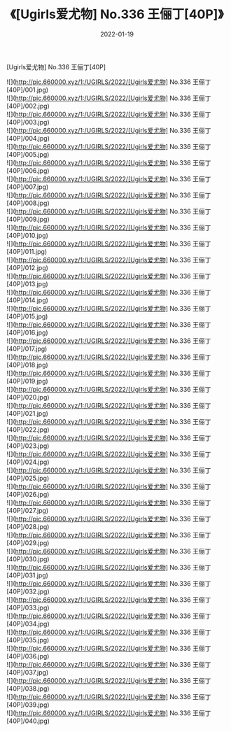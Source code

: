 ﻿---
layout: post
title:  《[Ugirls爱尤物] No.336 王俪丁[40P]》
date:   2022-01-19
img: http://pic.660000.xyz/1:/UGIRLS/2022/[Ugirls爱尤物] No.336 王俪丁[40P]/000.jpg
categories: [美女, 清纯, 唯美]
---

[Ugirls爱尤物] No.336 王俪丁[40P]

  ![](http://pic.660000.xyz/1:/UGIRLS/2022/[Ugirls爱尤物] No.336 王俪丁[40P]/001.jpg) <br> ![](http://pic.660000.xyz/1:/UGIRLS/2022/[Ugirls爱尤物] No.336 王俪丁[40P]/002.jpg) <br> ![](http://pic.660000.xyz/1:/UGIRLS/2022/[Ugirls爱尤物] No.336 王俪丁[40P]/003.jpg) <br> ![](http://pic.660000.xyz/1:/UGIRLS/2022/[Ugirls爱尤物] No.336 王俪丁[40P]/004.jpg) <br> ![](http://pic.660000.xyz/1:/UGIRLS/2022/[Ugirls爱尤物] No.336 王俪丁[40P]/005.jpg) <br> ![](http://pic.660000.xyz/1:/UGIRLS/2022/[Ugirls爱尤物] No.336 王俪丁[40P]/006.jpg) <br> ![](http://pic.660000.xyz/1:/UGIRLS/2022/[Ugirls爱尤物] No.336 王俪丁[40P]/007.jpg) <br> ![](http://pic.660000.xyz/1:/UGIRLS/2022/[Ugirls爱尤物] No.336 王俪丁[40P]/008.jpg) <br> ![](http://pic.660000.xyz/1:/UGIRLS/2022/[Ugirls爱尤物] No.336 王俪丁[40P]/009.jpg) <br> ![](http://pic.660000.xyz/1:/UGIRLS/2022/[Ugirls爱尤物] No.336 王俪丁[40P]/010.jpg) <br> ![](http://pic.660000.xyz/1:/UGIRLS/2022/[Ugirls爱尤物] No.336 王俪丁[40P]/011.jpg) <br> ![](http://pic.660000.xyz/1:/UGIRLS/2022/[Ugirls爱尤物] No.336 王俪丁[40P]/012.jpg) <br> ![](http://pic.660000.xyz/1:/UGIRLS/2022/[Ugirls爱尤物] No.336 王俪丁[40P]/013.jpg) <br> ![](http://pic.660000.xyz/1:/UGIRLS/2022/[Ugirls爱尤物] No.336 王俪丁[40P]/014.jpg) <br> ![](http://pic.660000.xyz/1:/UGIRLS/2022/[Ugirls爱尤物] No.336 王俪丁[40P]/015.jpg) <br> ![](http://pic.660000.xyz/1:/UGIRLS/2022/[Ugirls爱尤物] No.336 王俪丁[40P]/016.jpg) <br> ![](http://pic.660000.xyz/1:/UGIRLS/2022/[Ugirls爱尤物] No.336 王俪丁[40P]/017.jpg) <br> ![](http://pic.660000.xyz/1:/UGIRLS/2022/[Ugirls爱尤物] No.336 王俪丁[40P]/018.jpg) <br> ![](http://pic.660000.xyz/1:/UGIRLS/2022/[Ugirls爱尤物] No.336 王俪丁[40P]/019.jpg) <br> ![](http://pic.660000.xyz/1:/UGIRLS/2022/[Ugirls爱尤物] No.336 王俪丁[40P]/020.jpg) <br> ![](http://pic.660000.xyz/1:/UGIRLS/2022/[Ugirls爱尤物] No.336 王俪丁[40P]/021.jpg) <br> ![](http://pic.660000.xyz/1:/UGIRLS/2022/[Ugirls爱尤物] No.336 王俪丁[40P]/022.jpg) <br> ![](http://pic.660000.xyz/1:/UGIRLS/2022/[Ugirls爱尤物] No.336 王俪丁[40P]/023.jpg) <br> ![](http://pic.660000.xyz/1:/UGIRLS/2022/[Ugirls爱尤物] No.336 王俪丁[40P]/024.jpg) <br> ![](http://pic.660000.xyz/1:/UGIRLS/2022/[Ugirls爱尤物] No.336 王俪丁[40P]/025.jpg) <br> ![](http://pic.660000.xyz/1:/UGIRLS/2022/[Ugirls爱尤物] No.336 王俪丁[40P]/026.jpg) <br> ![](http://pic.660000.xyz/1:/UGIRLS/2022/[Ugirls爱尤物] No.336 王俪丁[40P]/027.jpg) <br> ![](http://pic.660000.xyz/1:/UGIRLS/2022/[Ugirls爱尤物] No.336 王俪丁[40P]/028.jpg) <br> ![](http://pic.660000.xyz/1:/UGIRLS/2022/[Ugirls爱尤物] No.336 王俪丁[40P]/029.jpg) <br> ![](http://pic.660000.xyz/1:/UGIRLS/2022/[Ugirls爱尤物] No.336 王俪丁[40P]/030.jpg) <br> ![](http://pic.660000.xyz/1:/UGIRLS/2022/[Ugirls爱尤物] No.336 王俪丁[40P]/031.jpg) <br> ![](http://pic.660000.xyz/1:/UGIRLS/2022/[Ugirls爱尤物] No.336 王俪丁[40P]/032.jpg) <br> ![](http://pic.660000.xyz/1:/UGIRLS/2022/[Ugirls爱尤物] No.336 王俪丁[40P]/033.jpg) <br> ![](http://pic.660000.xyz/1:/UGIRLS/2022/[Ugirls爱尤物] No.336 王俪丁[40P]/034.jpg) <br> ![](http://pic.660000.xyz/1:/UGIRLS/2022/[Ugirls爱尤物] No.336 王俪丁[40P]/035.jpg) <br> ![](http://pic.660000.xyz/1:/UGIRLS/2022/[Ugirls爱尤物] No.336 王俪丁[40P]/036.jpg) <br> ![](http://pic.660000.xyz/1:/UGIRLS/2022/[Ugirls爱尤物] No.336 王俪丁[40P]/037.jpg) <br> ![](http://pic.660000.xyz/1:/UGIRLS/2022/[Ugirls爱尤物] No.336 王俪丁[40P]/038.jpg) <br> ![](http://pic.660000.xyz/1:/UGIRLS/2022/[Ugirls爱尤物] No.336 王俪丁[40P]/039.jpg) <br> ![](http://pic.660000.xyz/1:/UGIRLS/2022/[Ugirls爱尤物] No.336 王俪丁[40P]/040.jpg) <br>
